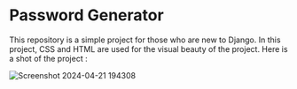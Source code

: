 # Password Generator
This repository is a simple project for those who are new to Django. In this project, CSS and HTML are used for the visual beauty of the project.
Here is a shot of the project :

![Screenshot 2024-04-21 194308](https://github.com/mehrnaz-jiryaie/Password-Generator/assets/160396302/4f04c382-437d-469a-98fb-c10d3b8426b3)

